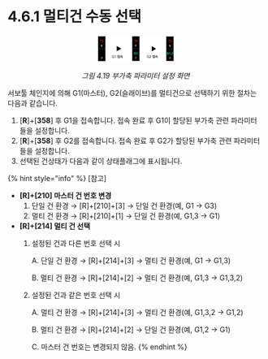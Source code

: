 ﻿# 4.6.1 멀티건 수동 선택

<p align="center">
 <img src="../../_assets/image (32).png" width="30%"></img>
 <em><p align="center">그림 4.19 부가축 파라미터 설정 화면</p></em>
</p>

서보툴 체인지에 의해 G1(마스터), G2(슬래이브)를 멀티건으로 선택하기 위한 절차는 다음과 같습니다.

1. \[**R**]+\[**358**] 후 G1을 접속합니다. 접속 완료 후 G1이 할당된 부가축 관련 파라미터들을 설정합니다.
2. \[**R**]+\[**358**] 후 G2를 접속합니다. 접속 완료 후 G2가 할당된 부가축 관련 파라미터들을 설정합니다.
3. 선택된 건상태가 다음과 같이 상태플래그에 표시됩니다.

{% hint style="info" %}
[참고]  
* **\[R]+\[210] 마스터 건 번호 변경**
  1. 단일 건 환경 → \[R]+\[210]+\[3] → 단일 건 환경(예, G1 → G3)
  2. 멀티 건 환경 → \[R]+\[210]+\[1] → 단일 건 환경(예, G1,3 → G1)
* **\[R]+\[214] 멀티 건 선택**
  1.  설정된 건과 다른 번호 선택 시

      A. 단일 건 환경 → \[R]+\[214]+\[3] → 멀티 건 환경(예, G1 → G1,3)

      B. 멀티 건 환경 → \[R]+\[214]+\[2] → 멀티 건 환경(예, G1,3 → G1,3,2)
  2.  설정된 건과 같은 번호 선택 시

      A. 멀티 건 환경 → \[R]+\[214]+\[3] → 멀티 건 환경(예, G1,3,2 → G1,2)

      B. 멀티 건 환경 → \[R]+\[214]+\[2] → 단일 건 환경(예, G1,2 → G1)

      C. 마스터 건 번호는 변경되지 않음.
{% endhint %}


